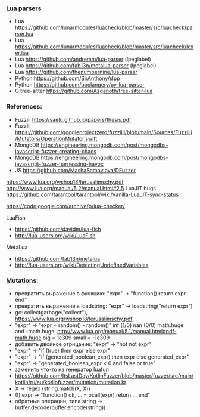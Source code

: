 ### Lua parsers

- Lua https://github.com/lunarmodules/luacheck/blob/master/src/luacheck/parser.lua
- Lua https://github.com/lunarmodules/luacheck/blob/master/src/luacheck/lexer.lua
- Lua https://github.com/andremm/lua-parser (lpeglabel)
- Lua https://github.com/fab13n/metalua-parser (lpeglabel)
- Lua https://github.com/thenumbernine/lua-parser
- Python https://github.com/SirAnthony/slpp
- Python https://github.com/boolangery/py-lua-parser
- C tree-sitter https://github.com/Azganoth/tree-sitter-lua

### References:

- Fuzzili https://saelo.github.io/papers/thesis.pdf
- Fuzzili https://github.com/googleprojectzero/fuzzilli/blob/main/Sources/Fuzzilli/Mutators/OperationMutator.swift
- MongoDB https://engineering.mongodb.com/post/mongodbs-javascript-fuzzer-creating-chaos
- MongoDB https://engineering.mongodb.com/post/mongodbs-javascript-fuzzer-harnessing-havoc
- JS https://github.com/MashaSamoylova/DFuzzer

https://www.lua.org/wshop18/Ierusalimschy.pdf
http://www.lua.org/manual/5.2/manual.html#2.5
LuaJIT bugs https://github.com/tarantool/tarantool/wiki/Vanilla-LuaJIT-sync-status

https://code.google.com/archive/p/lua-checker/

LuaFish
  - https://github.com/davidm/lua-fish
  - http://lua-users.org/wiki/LuaFish

MetaLua
  - https://github.com/fab13n/metalua
  - http://lua-users.org/wiki/DetectingUndefinedVariables

### Mutations:

- превратить выражение в функцию: "expr" -> "function() return expr end"
- превратить выражение в loadstring: "expr" -> loadstring("return expr")
- gc: collectgarbage("collect"), https://www.lua.org/wshop18/Ierusalimschy.pdf
- "expr" -> "expr + random() - random()"
	inf (1/0)
	nan (0/0)
	math.huge and -math.huge, http://www.lua.org/manual/5.1/manual.html#pdf-math.huge
	big = 1e309
	small = -1e309
- добавить двойное отрицание: "expr" -> "not not expr"
- "expr" -> "if (true) then expr else expr"
- "expr" -> "if (generated_boolean_expr) then expr else generated_expr"
- "expr" -> "generated_boolean_expr < 0 and false or true"
- заменить что-то на генератор luafun
- https://github.com/ItsLastDay/KotlinFuzzer/blob/master/fuzzer/src/main/kotlin/ru/au/kotlinfuzzer/mutation/mutation.kt
- X -> regex (string.match(X, X))
- (!) expr -> "function() ok, ... = pcall(expr) return ... end"
- обратные операции, типа string -> buffer.decode(buffer.encode(string))
